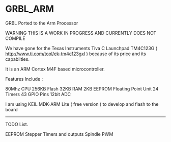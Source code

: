 GRBL_ARM
========

GRBL Ported to the Arm Processor

WARNING THIS IS A WORK IN PROGRESS AND CURRENTLY DOES NOT COMPILE

We have gone for the Texas Instruments Tiva C Launchpad TM4C123G ( http://www.ti.com/tool/ek-tm4c123gxl ) because of its price and its capabilties.

It is an ARM Cortex M4F based microcontroller.

Features Include :

80Mhz CPU
256KB Flash
32KB RAM
2KB EEPROM
Floating Point Unit
24 Timers
43 GPIO Pins
12bit ADC


I am using KEIL MDK-ARM Lite ( free version ) to develop and flash to the board

***
TODO List.

EEPROM
Stepper Timers and outputs
Spindle PWM
